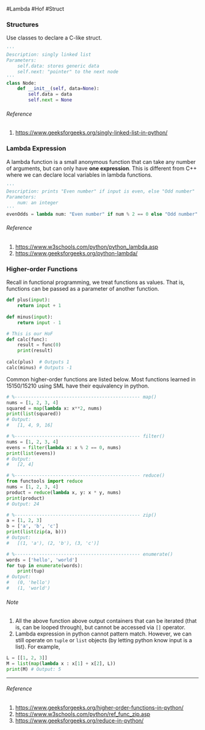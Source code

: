 #Lambda #Hof #Struct 
### Structures
Use classes to declare a C-like struct. 
```python
'''
Description: singly linked list
Parameters: 
	self.data: stores generic data
	self.next: "pointer" to the next node
'''
class Node:
    def __init__(self, data=None):
        self.data = data
        self.next = None
```
###### Reference
1. https://www.geeksforgeeks.org/singly-linked-list-in-python/
### Lambda Expression
A lambda function is a small anonymous function that can take any number of arguments, but can only have **one expression**. This is different from C++ where we can declare local variables in lambda functions.
```python
'''
Description: prints "Even number" if input is even, else "Odd number"
Parameters: 
	num: an integer
'''
evenOdds = lambda num: "Even number" if num % 2 == 0 else "Odd number"
```
###### Reference
1. https://www.w3schools.com/python/python_lambda.asp
2. https://www.geeksforgeeks.org/python-lambda/
### Higher-order Functions
Recall in functional programming, we treat functions as values. That is, functions can be passed as a parameter of another function.
```python
def plus(input): 
    return input + 1
  
def minus(input): 
    return input - 1

# This is our HoF
def calc(func): 
    result = func(0)
    print(result)  
  
calc(plus)  # Outputs 1
calc(minus) # Outputs -1
```
Common higher-order functions are listed below. Most functions learned in 15150/15210 using SML have their equivalency in python.
```python
# %---------------------------------------------- map() 
nums = [1, 2, 3, 4] 
squared = map(lambda x: x**2, nums) 
print(list(squared)) 
# Output: 
#	[1, 4, 9, 16]

# %---------------------------------------------- filter()
nums = [1, 2, 3, 4]
evens = filter(lambda x: x % 2 == 0, nums)
print(list(evens))  
# Output: 
#	[2, 4]

# %---------------------------------------------- reduce()
from functools import reduce
nums = [1, 2, 3, 4] 
product = reduce(lambda x, y: x * y, nums) 
print(product) 
# Output: 24

# %---------------------------------------------- zip()
a = [1, 2, 3] 
b = ['a', 'b', 'c'] 
print(list(zip(a, b))) 
# Output: 
#	[(1, 'a'), (2, 'b'), (3, 'c')]

# %---------------------------------------------- enumerate()
words = ['hello', 'world'] 
for tup in enumerate(words): 
	print(tup)
# Output: 
#	(0, 'hello')
#	(1, 'world')
```

###### Note 
1. All the above function above output containers that can be iterated (that is, can be looped through), but cannot be accessed via `[]` operator. 
2. Lambda expression in python cannot pattern match. However, we can still operate on `tuple` or `list` objects (by letting python know input is a list). For example,
```python
L = [[1, 2, 3]]
M = list(map(lambda x : x[1] + x[2], L))
print(M) # Output: 5
```

---
###### Reference
1. https://www.geeksforgeeks.org/higher-order-functions-in-python/
2. https://www.w3schools.com/python/ref_func_zip.asp
3. https://www.geeksforgeeks.org/reduce-in-python/